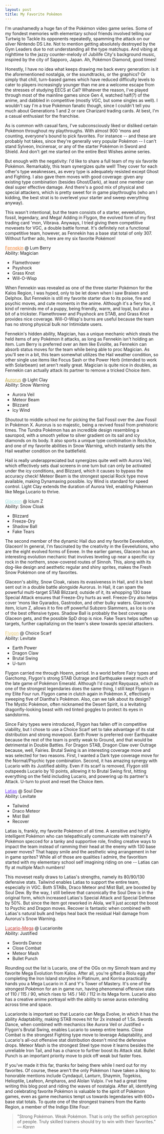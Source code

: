 ```yaml
---
layout: post
title: My Favorite Pokémon
---
```


I'm unashamedly a huge fan of the Pokémon video game series. Some of my fondest memories with elementary school friends involved telling our Turtwig to Tackle its opponents repeatedly, spamming the attack on our silver Nintendo DS Lite. Not to mention getting absolutely destroyed by the Gym Leaders due to not understanding all the type matchups. And vibing at nighttime to the jazzy counter-melody of Jubilife City's background music, inspired by the city of Sapporo, Japan. Ah, Pokémon Diamond, good times!

Honestly, I have no idea what keeps drawing me back every generation: is it the aforementioned nostalgia, or the soundtracks, or the graphics? Or simply that chill, turn-based games which have reduced difficulty levels to cater to players increasingly younger than me are a welcome escape from the stresses of studying EECS at Cal? Whatever the reason, I've played through most of the mainline games since Gen 4, watched half(?) of the anime, and dabbled in competitive (mostly VGC, but some singles as well). I wouldn't say I'm a true Pokémon fanatic though, since I couldn't tell you much about Generations 1 and 2 or rare Charizard trading cards. At best, I'm a casual enthusiast for the franchise.

As is common with casual fans, I've subconsciously liked or disliked certain Pokémon throughout my playthroughs. With almost 900 'mons and counting, everyone's bound to pick favorites. For instance -- and these are probably hot takes, since they're generally very popular Pokémon -- I can't stand Sylveon, Incineroar, or any of the starter Pokémon in Sword and Shield. And don't get me started on the entire Best Wishes anime series. 

But enough with the negativity: I'd like to share a full team of my six favorite Pokémon. Remarkably, this team synergizes quite well! They cover for each other's type weaknesses, as every type is adequately resisted except Ghost and Fighting. I also gave them moves with good coverage: given any existing type combination (besides Ghost/Dark), at least one member can deal super effective damage. And there's a good mix of physical and special attackers, which is pretty sweet for in game playthroughs (who am I kidding, the best strat is to overlevel your starter and sweep everything anyway).

This wasn't intentional, but the team consists of a starter, eeveelution, fossil, legendary, and Mega! Adding in Flygon, the evolved form of my first trading card 'mon, Vibrava. Anyways, I tried giving them competitive movesets for VGC, a double battle format. It's definitely not a functional competitive team, however, as Fennekin has a base stat total of only 307. Without further ado, here are my six favorite Pokémon!

<a href="https://pokemondb.net/pokedex/fennekin" style="color: #F08030">Fennekin</a> @ Lum Berry<br>
Ability: Magician

- Flamethrower
- Psyshock
- Grass Knot
- Will-O-Wisp

When Fennekin was revealed as one of the three starter Pokémon for the Kalos Region, I was hyped, only to be let down when I saw Braixen and Delphox. But Fennekin is still my favorite starter due to its poise, fire and psychic moves, and cute moments in the anime. Although it's a fiery fox, it kind of reminds me of a puppy, being friendly, warm, and loyal, but also a bit of a trickster. Flamethrower and Psyshock are STAB, and Grass Knot provides nice coverage. Will-O-Wisp's burns are useful because the team has no strong physical bulk nor Intimidate users.

Fennekin's hidden ability, Magician, has a unique mechanic which steals the held items of any Pokémon it attacks, as long as Fennekin isn't holding an item. Lum Berry is preferred over an item like Eviolite, as Fennekin can absorb status moves for the team while being able to proc Magician. As you'll see in a bit, this team somewhat utilizes the Hail weather condition, so other single use items like Focus Sash or the Power Herb (intended to work with Solarbeam) set aren't really great. Magician is quite nice in doubles, as Fennekin can actually attack its partner to remove a tricked Choice item.

<a href="https://pokemondb.net/pokedex/aurorus" style="color: #B8A038">Aurorus</a> @ Light Clay<br>
Ability: Snow Warning

- Aurora Veil
- Meteor Beam
- Blizzard
- Icy Wind

Shoutout to middle school me for picking the Sail Fossil over the Jaw Fossil in Pokémon X. Aurorus is so majestic, being a revived fossil from prehistoric times. The Tundra Pokémon has an incredible design resembling a sauropod, with a smooth yellow to silver gradient on its sail and icy diamonds on its body. It also sports a unique type combination in Rock/Ice, and one of my favorite abilities in Snow Warning, which instantly sets the Hail weather condition on the battlefield.

Hail is really underappreciated but synergizes quite well with Aurora Veil, which effectively sets dual screens in one turn but can only be activated under the icy conditions, and Blizzard, which it causes to bypass the accuracy check! Meteor Beam is the strongest special Rock type move available, making Dynamaxing possible. Icy Wind is standard for speed control. Light Clay extends the duration of Aurora Veil, enabling Pokémon like Mega Lucario to thrive.

<a href="https://pokemondb.net/pokedex/glaceon" style="color: #98D8D8">Glaceon</a> @ Icium Z<br>
Ability: Snow Cloak

- Blizzard
- Freeze-Dry
- Shadow Ball
- Fake Tears

The second member of the dynamic Hail duo and my favorite Eeveelution, Glaceon! In general, I'm fascinated by the creativity in the Eeveelutions, who are the eight evolved forms of Eevee. In the earlier games, Glaceon has an interesting evolution mechanic that involves leveling up near a specific icy rock in the northern, snow-covered routes of Sinnoh. This, along with its dog-like design and aesthetic regular and shiny sprites, makes the Fresh Snow Pokémon one of my favorites.

Glaceon's ability, Snow Cloak, raises its evasiveness in Hail, and it is best sent out in a double battle alongside Aurorus. In Hail, it can spam the powerful multi-target STAB Blizzard; outside of it, its whopping 130 base Special Attack ensures that Freeze-Dry hurts as well. Freeze-Dry also helps cover 'mons like Gyarados, Gastrodon, and other bulky waters. Glaceon's item, Icium Z, allows it to fire off powerful Subzero Slammers, as Ice is one of the best offensive types. Shadow Ball is probably the best coverage Glaceon gets, and the possible SpD drop is nice. Fake Tears helps soften up targets, further capitalizing on the team's skew towards special attackers.

<a href="https://pokemondb.net/pokedex/flygon" style="color: #E0C068">Flygon</a> @ Choice Scarf<br>
Ability: Levitate

- Earth Power
- Dragon Claw
- Brutal Swing
- U-turn

Flygon carried me through Hoenn, period. In a world before Fairy types and Garchomp, Flygon's strong STAB Outrage and Earthquake swept much of the late game of Pokémon Emerald. Although I'd caught Rayquaza, which as one of the strongest legendaries does the same thing, I still kept Flygon in my Elite Four run. Flygon came in clutch again in Pokémon X, effectively sweeping five of Diantha's Pokémon. Also, can we talk about its design? The Mystic Pokémon, often nicknamed the Desert Spirit, is a levitating dragonfly-looking beast with red tinted goggles to protect its eyes in sandstorms.

Since Fairy types were introduced, Flygon has fallen off in competitive viability, but I chose to use a Choice Scarf set to take advantage of its stat distribution and strong movepool. Earth Power is preferred over Earthquake because the rest of the team is pretty weak to Ground, and that would be detrimental in Double Battles. For Dragon STAB, Dragon Claw over Outrage because, well, Fairies. Brutal Swing is an interesting coverage move and was selected for two reasons. First, I wanted a Dark type coverage move for the Normal/Psychic type combination. Second, it has amazing synergy with Lucario with its Justified ability. Even if its scarf is removed, Flygon still outspeeds Lucario by 10 points, allowing it to Brutal Swing first, hitting everything on the field including Lucario, and powering up its partner's Attack. U-turn to pivot and reset the Choice item. 

<a href="https://pokemondb.net/pokedex/latias" style="color: #7038F8">Latias</a> @ Soul Dew<br>
Ability: Levitate

- Tailwind
- Draco Meteor
- Mist Ball
- Recover

Latias is, frankly, my favorite Pokémon of all time. A sensitive and highly intelligent Pokémon who can telepathically communicate with trainers? A Pokémon specced for a tanky and supportive role, finding creative ways to impact the team instead of ramming their head at the enemy with 130 base power moves? That happy smile and the aesthetic wing arrangement in her in game sprites? While all of those are qualities I admire, the favoritism started with my elementary school self imagining riding on one -- Latias can fly at multiple Mach numbers!

This moveset really draws to Latias's strengths, namely its 80/90/130 defensive stats. Tailwind enables Latias to support the entire team, especially in VGC. Both STABs, Draco Meteor and Mist Ball, are boosted by Soul Dew. By the way, I still believe that canonically the Soul Dew is in the original form, which increased Latias's Special Attack and Special Defense by 50%. But since the item got reworked in Alola, we'll just accept the boost to Psychic and Dragon moves. Recover is fantastic when combined with Latias's natural bulk and helps heal back the residual Hail damage from Aurorus's Snow Warning.

<a href="https://pokemondb.net/pokedex/lucario" style="color: #C03028">Lucario-Mega</a> @ Lucarionite<br>
Ability: Justified

- Swords Dance
- Close Combat
- Meteor Mash
- Bullet Punch

Rounding out the list is Lucario, one of the OGs on my Sinnoh team and my favorite Mega Evolution from Kalos. After all, you're gifted a Riolu egg after completing the Iron Island storyline in Platinum, and Korrina practically hands you a Mega Lucario in X and Y's Tower of Mastery. It's one of the strongest Pokémon for an in game run, having phenomenal offensive stats of 110 / 115 / 90, which rises to 145 / 140 / 112 in its Mega form. Lucario also has a creative anime portrayal with the ability to sense auras extending across time and space. 

Lucarionite is important so that Lucario can Mega Evolve, in which it has the ability Adaptability, making STAB moves hit for 2x instead of 1.5x. Swords Dance, when combined with mechanics like Aurora Veil or Justified + Flygon's Brutal Swing, enables Lucario to sweep entire teams. Close Combat is the strongest Fighting type move to leverage Adaptability, and Lucario's all-out offensive stat distribution doesn't mind the defensive drops. Meteor Mash is the strongest Steel type move it learns besides the unreliable Iron Tail, and has a chance to further boost its Attack stat. Bullet Punch is an important priority move to pick off weak but faster foes.

If you've made it this far, thanks for being there while I nerd out for my favorites. Of course, these aren't the only Pokémon I have taken a liking to: honorable mentions include Cyndaquil, Lanturn, Shaymin, Togekiss, Helioptile, Leafeon, Ampharos, and Alolan Vulpix. I've had a great time writing this blog post and riding the waves of nostalgia. After all, identifying and celebrating favorite Pokémon is valuable to the spirit of Pokémon games, even as game mechanics tempt us towards legendaries with 600+ base stat totals. To quote one of the strongest trainers from the Kanto Region, a member of the Indigo Elite Four:

> "Strong Pokémon. Weak Pokémon. That is only the selfish perception of people. Truly skilled trainers should try to win with their favorites." <cite>&mdash; Karen</cite>